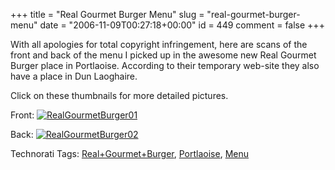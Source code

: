 +++
title = "Real Gourmet Burger Menu"
slug = "real-gourmet-burger-menu"
date = "2006-11-09T00:27:18+00:00"
id = 449
comment = false
+++

With all apologies for total copyright infringement, here are scans of the front and back of the menu I picked up in the awesome new Real Gourmet Burger place in Portlaoise. According to their temporary web-site they also have a place in Dun Laoghaire.

Click on these thumbnails for more detailed pictures.

Front:
[![RealGourmetBurger01](/images/flickr/2024_download/292656360_3929625555_c.jpg)](http://www.flickr.com/photos/bandon1/292656360/ "Photo Sharing")

Back:
[![RealGourmetBurger02](/images/flickr/2024_download/292655869_728cbfb757_c.jpg)](http://www.flickr.com/photos/bandon1/292655869/ "Photo Sharing")

<span class="technoratitag">Technorati Tags: [Real+Gourmet+Burger](http://www.technorati.com/tags/Real+Gourmet+Burger), [Portlaoise](http://www.technorati.com/tags/Portlaoise), [Menu](http://www.technorati.com/tags/Menu)</span>
